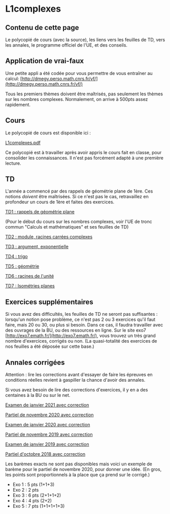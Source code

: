 L1complexes
===========

Contenu de cette page
---------------------
Le polycopié de cours (avec la source), les liens vers les feuilles de TD, vers les annales, le programme officiel de l'UE, et des conseils.

Application de vrai-faux
------------------------

Une petite appli a été codée pour vous permettre de vous entraîner au calcul: [http://dmegy.perso.math.cnrs.fr/vf/](http://dmegy.perso.math.cnrs.fr/vf/)

Tous les premiers thèmes doivent être maîtrisés, pas seulement les thèmes sur les nombres complexes. Normalement, on arrive à 500pts assez rapidement.

Cours
-----

Le polycopié de cours est disponible ici :

[L1complexes.pdf](L1complexes.pdf)

Ce polycopié est à travailler après avoir appris le cours fait en classe, pour consolider les connaissances. Il n'est pas forcément adapté à une première lecture.

TD
---

L'année a commencé par des rappels de géométrie plane de 1ère. Ces notions *doivent* être  maîtrisées. Si ce n'est pas le cas, retravaillez en profondeur un cours de 1ère et faites des exercices.

[TD1 : rappels de géométrie plane](https://bul.univ-lorraine.fr/index.php/s/Nd4p7fc7zdQazaX)

(Pour le début du cours sur les nombres complexes, voir l'UE de tronc commun "Calculs et mathématiques" et ses feuilles de TD)

[TD2 : module, racines carrées complexes](https://bul.univ-lorraine.fr/index.php/s/PCygMBQbt9zMLFk)

[TD3 : argument, exponentielle](https://bul.univ-lorraine.fr/index.php/s/JQTtwqzkxH4ES9Q)

[TD4 : trigo](https://bul.univ-lorraine.fr/index.php/s/5wD4TnxCktFJS5B)

[TD5 : géométrie](https://bul.univ-lorraine.fr/index.php/s/q3ZzfNm4bCYcKcS)

[TD6 : racines de l'unité](https://bul.univ-lorraine.fr/index.php/s/4p9KpdZ7QdWgdYt)

[TD7 : Isométries planes](https://bul.univ-lorraine.fr/index.php/s/iwgMSCrj4tcRgRw)

Exercices supplémentaires
-------------------------

Si vous avez des difficultés, les feuilles de TD ne seront pas suffisantes : lorsqu'un notion pose problème, ce n'est pas 2 ou 3 exercices qu'il faut faire, mais 20 ou 30, ou plus si besoin. Dans ce cas, il faudra travailler avec des ouvrages de la BU, ou des ressources en ligne. Sur le site exo7 [http://exo7.emath.fr/](http://exo7.emath.fr/), vous trouvez un très grand nombre d'exercices, corrigés ou non. (La quasi-totalité des exercices de nos feuilles  a été déposée sur cette base.)

Annales corrigées
-----------------
Attention : lire les corrections avant d'essayer de faire les épreuves en conditions réelles revient à gaspiller la chance d'avoir des annales.

Si vous avez besoin de lire des corrections d'exercices, il y en a des centaines à la BU ou sur le net.


[Examen de janvier 2021 avec correction](https://bul.univ-lorraine.fr/index.php/s/Yb9tNG2Zb78JB73)

[Partiel de novembre 2020 avec correction](https://bul.univ-lorraine.fr/index.php/s/oo8e285T48NX3qY)

[Examen de janvier 2020 avec correction](https://bul.univ-lorraine.fr/index.php/s/4Pg3L78zGnSmQdy)

[Partiel de novembre 2019 avec correction](https://bul.univ-lorraine.fr/index.php/s/zMfdyHTGf229awA)

[Examen de janvier 2019 avec correction](https://bul.univ-lorraine.fr/index.php/s/2fxetaRnndfoMtZ)

[Partiel d'octobre 2018 avec correction](https://bul.univ-lorraine.fr/index.php/s/7QYK8B3PMNkZyrE)

Les barèmes exacts ne sont pas disponibles mais voici un exemple de barème pour le partiel de novembre 2020, pour donner une idée. (En gros, les points sont proportionnels à la place que ça prend sur le corrigé.)

- Exo 1 : 5 pts (1+1+3)
- Exo 2 : 2 pts
- Exo 3 : 6 pts (2+1+1+2)
- Exo 4 : 4 pts (2+2)
- Exo 5 : 7 pts (1+1+1+1+3)

